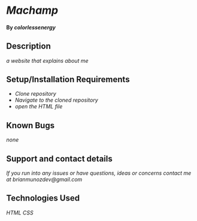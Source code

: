# _Machamp_

#### By _**colorlessenergy**_

## Description

_a website that explains about me_

## Setup/Installation Requirements

* _Clone repository_
* _Navigate to the cloned repository_
* _open the HTML file_

## Known Bugs

_none_

## Support and contact details

_If you run into any issues or have questions, ideas or concerns contact me at brianmunozdev@gmail.com_

## Technologies Used

_HTML_
_CSS_
